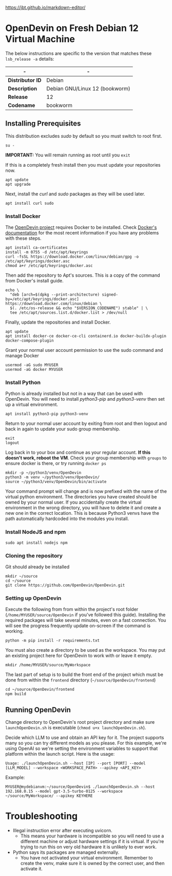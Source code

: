 
https://jbt.github.io/markdown-editor/



# OpenDevin on Fresh Debian 12 Virtual Machine

The below instructions are specific to the version that matches these `lsb_release -a` details:

| - | - |
 --- | ---
| **Distributor ID** | Debian |
| **Description** | Debian GNU/Linux 12 (bookworm) |
| **Release** | 12 |
| **Codename** | bookworm |

## Installing Prerequisites
This distribution excludes _sudo_ by default so you must switch to root first.
```
su -
```
**IMPORTANT:** You will remain running as root until you `exit`

If this is a completely fresh install then you must update your repositories now.
```
apt update
apt upgrade
```

Next, install the _curl_ and _sudo_ packages as they will be used later.
```
apt install curl sudo
```


### Install Docker
The [OpenDevin project](https://github.com/OpenDevin/OpenDevin) requires Docker to be installed. Check [Docker's documentation](https://docs.docker.com/engine/install/debian/) for the most recent information if you have any problems with these steps.
```
apt install ca-certificates
install -m 0755 -d /etc/apt/keyrings
curl -fsSL https://download.docker.com/linux/debian/gpg -o /etc/apt/keyrings/docker.asc
chmod a+r /etc/apt/keyrings/docker.asc
```
Then add the repository to Apt's sources. This is a copy of the command from Docker's install guide.
```
echo \
  "deb [arch=$(dpkg --print-architecture) signed-by=/etc/apt/keyrings/docker.asc] https://download.docker.com/linux/debian \
  $(. /etc/os-release && echo "$VERSION_CODENAME") stable" | \
  tee /etc/apt/sources.list.d/docker.list > /dev/null
```
Finally, update the repositories and install Docker.
```
apt update
apt install docker-ce docker-ce-cli containerd.io docker-buildx-plugin docker-compose-plugin 
```

Grant your normal user account permission to use the sudo command and manage Docker
```
usermod -aG sudo MYUSER
usermod -aG docker MYUSER
```

### Install Python
Python is already installed but not in a way that can be used with OpenDevin. You will need to install _python3-pip_ and _python3-venv_ then set up a virtual environment.

```
apt install python3-pip python3-venv
```

Return to your normal user account by exiting from root and then logout and back in again to update your sudo group membership.
```
exit
logout
```

Log back in to your box and continue as your regular account. **If this doesn't work, reboot the VM**. Check your group membership with `groups` to ensure docker is there, or try running `docker ps`

```
mkdir -p ~/python3/venv/OpenDevin
python3 -m venv ~/python3/venv/OpenDevin/
source ~/python3/venv/OpenDevin/bin/activate
```
Your command prompt will change and is now prefixed with the name of the virtual python environment. The directories you have created should be owned by your normal user. If you accidentally create the virtual environment in the wrong directory, you will have to delete it and create a new one in the correct location. This is because Python3 venvs have the path automatically hardcoded into the modules you install.

### Install NodeJS and npm
```
sudo apt install nodejs npm
```

### Cloning the repository
Git should already be installed
```
mkdir ~/source
cd ~/source
git clone https://github.com/OpenDevin/OpenDevin.git
```

### Setting up OpenDevin
Execute the following from from within the project's root folder (`/home/MYUSER/source/OpenDevin` if you've followed this guide). Installing the required packages will take several minutes, even on a fast connection. You will see the progress frequently update on-screen if the command is working.
```
python -m pip install -r requirements.txt
```

You must also create a directory to be used as the workspace. You may put an existing project here for OpenDevin to work with or leave it empty.
```
mkdir /home/MYUSER/source/MyWorkspace
```

The last part of setup is to build the front end of the project which must be done from within the `frontend` directory (`~/source/OpenDevin/frontend`)
```
cd ~/source/OpenDevin/frontend
npm build
```

## Running OpenDevin
Change directory to OpenDevin's root project directory and make sure `launchOpenDevin.sh` is executable (`chmod u+x launchOpenDevin.sh`).

Decide which LLM to use and obtain an API key for it. The project supports many so you can try different models as you please. For this example, we're using OpenAI so we're setting the environment variables to support that platform within the launch script. Here is the usage:

```
Usage: ./launchOpenDevin.sh --host [IP] --port [PORT] --model [LLM_MODEL] --workspace <WORKSPACE_PATH> --apikey <API_KEY>
```

Example:
```
MYUSER@mydebianvm:~/source/OpenDevin$ ./launchOpenDevin.sh --host 192.168.0.15 --model gpt-3.5-turbo-0125 --workspace ~/source/MyWorkspace/ --apikey KEYHERE
```



# Troubleshooting

 * Illegal instruction error after executing uvicorn.
   * This means your hardware is incompatible so you will need to use a different machine or adjust hardware settings if it is virtual. If you're trying to run this on very old hardware it is unlikely to ever work.
 * Python says its packages are managed externally. 
   * You have not activated your virtual environment. Remember to create the venv, make sure it is owned by the correct user, and then activate it.
